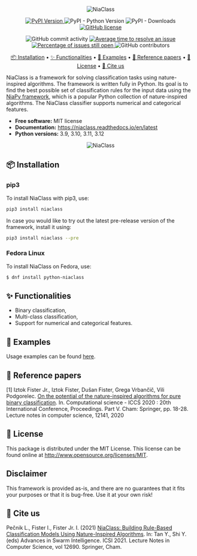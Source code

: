 <p align="center">
    <img src=".github/images/niaclass_logo.png" alt="NiaClass" title="NiaClass"/>
</p>

<p align="center">
    <a href="https://pypi.python.org/pypi/niaclass">
        <img alt="PyPI Version" src="https://img.shields.io/pypi/v/niaclass.svg" />
    </a>
    <img alt="PyPI - Python Version" src="https://img.shields.io/pypi/pyversions/niaclass.svg" />
    <img alt="PyPI - Downloads" src="https://img.shields.io/pypi/dm/niaclass.svg" />
    <a href="https://github.com/lukapecnik/niaclass/blob/master/LICENSE">
        <img alt="GitHub license" src="https://img.shields.io/github/license/lukapecnik/niaclass.svg">
    </a>
</p>

<p align="center">
    <img alt="GitHub commit activity" src="https://img.shields.io/github/commit-activity/w/lukapecnik/niaclass.svg" />
    <a href="http://isitmaintained.com/project/lukapecnik/niaclass">
        <img alt="Average time to resolve an issue" src="http://isitmaintained.com/badge/resolution/lukapecnik/niaclass.svg" />
    </a>
    <a href="http://isitmaintained.com/project/lukapecnik/niaclass">
        <img alt="Percentage of issues still open" src="http://isitmaintained.com/badge/open/lukapecnik/niaclass.svg" />
    </a>
    <img alt="GitHub contributors" src="https://img.shields.io/github/contributors/lukapecnik/niaclass.svg" />
</p>

<p align="center">
    <a href="#-installation">📦 Installation</a> •
    <a href="#-functionalities">✨ Functionalities</a> •
    <a href="#-examples">🚀 Examples</a> •
    <a href="#-reference-papers">📝 Reference papers</a> •
    <a href="#-license">🔑 License</a> •
    <a href="#-cite-us">📄 Cite us</a>
</p>

NiaClass is a framework for solving classification tasks using nature-inspired algorithms. The framework is written fully in Python. Its goal is to find the best possible set of classification rules for the input data using the <a href="https://github.com/NiaOrg/NiaPy">NiaPy framework</a>, which is a popular Python collection of nature-inspired algorithms. The NiaClass classifier supports numerical and categorical features.

* **Free software:** MIT license
* **Documentation:** https://niaclass.readthedocs.io/en/latest
* **Python versions:** 3.9, 3.10, 3.11, 3.12

<p align="center"><img src=".github/images/niaclass.png" alt="NiaClass" title="NiaClass"/></p>

## 📦 Installation

### pip3

To install NiaClass with pip3, use:

```sh
pip3 install niaclass
```

In case you would like to try out the latest pre-release version of the framework, install it using:

```sh
pip3 install niaclass --pre
```

### Fedora Linux

To install NiaClass on Fedora, use:

```sh
$ dnf install python-niaclass
```

## ✨ Functionalities

- Binary classification,
- Multi-class classification,
- Support for numerical and categorical features.

## 🚀 Examples

Usage examples can be found [here](examples).

## 📝 Reference papers

[1] Iztok Fister Jr., Iztok Fister, Dušan Fister, Grega Vrbančič, Vili Podgorelec. [On the potential of the nature-inspired algorithms for pure binary classification](http://www.iztok-jr-fister.eu/static/publications/267.pdf). In. Computational science - ICCS 2020 : 20th International Conference, Proceedings. Part V. Cham: Springer, pp. 18-28. Lecture notes in computer science, 12141, 2020

## 🔑 License

This package is distributed under the MIT License. This license can be found online at <http://www.opensource.org/licenses/MIT>.

## Disclaimer

This framework is provided as-is, and there are no guarantees that it fits your purposes or that it is bug-free. Use it at your own risk!

## 📄 Cite us

Pečnik L., Fister I., Fister Jr. I. (2021) [NiaClass: Building Rule-Based Classification Models Using Nature-Inspired Algorithms](https://iztok-jr-fister.eu/static/publications/291.pdf). In: Tan Y., Shi Y. (eds) Advances in Swarm Intelligence. ICSI 2021. Lecture Notes in Computer Science, vol 12690. Springer, Cham.

